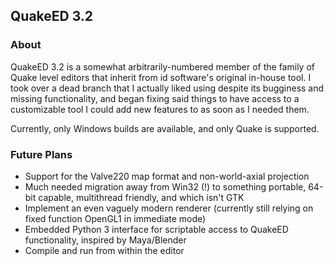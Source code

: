 ## QuakeED 3.2

### About
QuakeED 3.2 is a somewhat arbitrarily-numbered member of the family of Quake level editors that inherit from id software's original in-house tool. I took over a dead branch that I actually liked using despite its bugginess and missing functionality, and began fixing said things to have access to a customizable tool I could add new features to as soon as I needed them.

Currently, only Windows builds are available, and only Quake is supported.

### Future Plans
- Support for the Valve220 map format and non-world-axial projection
- Much needed migration away from Win32 (!) to something portable, 64-bit capable, multithread friendly, and which isn't GTK
- Implement an even vaguely modern renderer (currently still relying on fixed function OpenGL1 in immediate mode)
- Embedded Python 3 interface for scriptable access to QuakeED functionality, inspired by Maya/Blender
- Compile and run from within the editor
